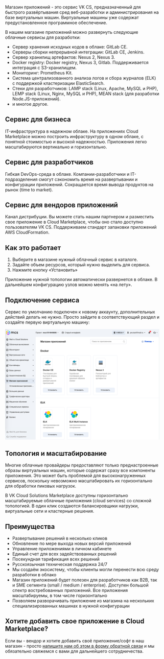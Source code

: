 Магазин приложений - это сервис VK CS, предназначенный для быстрого развёртывания сред веб-разработки и администрирования на базе виртуальных машин. Виртуальные машины уже содержат предустановленное программное обеспечение.

В нашем магазине приложений можно развернуть следующие облачные сервисы для разработки:

- Сервер хранения исходных кодов в облаке: GitLab CE.
- Серверы сборки непрерывной интеграции: GitLab CE, Jenkins.
- Сервер хранилищ артефактов: Nexus 2, Nexus 3.
- Docker registry: Docker registry, Nexus 3, Gitlab. Поддерживается интеграция с S3-хранилищем.
- Мониторинг: Prometheus Kit.
- Система централизованного анализа логов и сбора журналов (ELK) с поддержкой кластеризации ElasticSearch.
- Стеки для разработчиков: LAMP stack (Linux, Apache, MySQL и PHP), LEMP stack (Linux, Nginx, MySQL и PHP), MEAN stack (для разработки Node.JS-приложений).
- и многое другое.

## Сервис для бизнеса

IT-инфраструктура в надежном облаке. На приложениях Cloud Marketplace можно построить инфраструктуру в одном облаке, с понятной стоимостью и высокой надежностью. Приложения легко масштабируются вертикально и горизонтально.

## Сервис для разработчиков

Гибкая DevOps-среда в облаке. Компании-разработчики и IT-подразделения смогут сэкономить время на развертывании и конфигурации приложений. Сокращается время вывода продуктов на рынок (time to market).

## Сервис для вендоров приложений

Канал дистрибуции. Вы можете стать нашим партнером и разместить свое приложение в Cloud Marketplace, чтобы оно стало доступно пользователям VK CS. Поддерживаем стандарт запаковки приложений AWS CloudFormation.

## Как это работает

1.  Выберите в магазине нужный облачный сервис в каталоге.
2.  Задайте объем ресурсов, который нужно выделить для сервиса.
3.  Нажмите кнопку «Установить»

Приложение нужной топологии автоматически развернется в облаке. В дальнейшем конфигурацию узлов можно менять «на лету».

## Подключение сервиса

Сервис по умолчанию подключен к новому аккаунту, дополнительных действий делать не нужно. Просто зайдите в соответствующий раздел и создайте первую виртуальную машину:

![](./assets/1598523114737-1598523114737.png)

## Топология и масштабирование

Многие облачные провайдеры предоставляют только преднастроенные образы виртуальных машин, которые содержат сразу все компоненты приложения. Это может быть проблемой для высоконагруженных сервисов, поскольку невозможно масштабировать их горизонтально для обработки пиковых нагрузок.

В VK Cloud Solutions Marketplace доступны горизонтально масштабируемые облачные приложения (cloud services) со сложной топологией. В один клик создаются балансировщики нагрузки, виртуальные сети и кластерные решения.

## Преимущества

- Развертывание решений в несколько кликов
- Обновление по мере выхода новых версий приложений
- Управление приложениями в личном кабинете
- Единый счет для всех задействованных решений
- Посекундная тарификация всех решений
- Русскоязычная техническая поддержка 24/7
- Мы создаём экосистему, чтобы клиенты могли перенести всю среду разработки в облако
- Магазин приложений будет полезен для разработчиков как B2B, так и SME сегмента (small / medium / enterprise). Доступен большой спектр востребованных приложений. Все приложения масштабируемы, в том числе горизонтально
- Позволяем разворачивать приложение из магазина на нескольких специализированных машинах в нужной конфигурации

## Хотите добавить свое приложение в Cloud Marketplace?

Если вы - вендор и хотите добавить своё приложение/софт в наш магазин - просто [напишите нам об этом в форму обратной связи](https://mcs.mail.ru/help/contact-us) и мы обязательно свяжемся с вами для дальнейшего сотрудничества.
